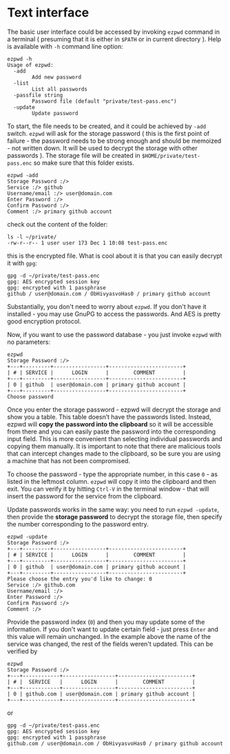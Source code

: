 # Text interface

The basic user interface could be accessed by invoking `ezpwd` command in a terminal ( presuming that it is either in `$PATH` or in current directory ).
Help is available with `-h` command line option:
```
ezpwd -h
Usage of ezpwd:
  -add
        Add new password
  -list
        List all passwords
  -passfile string
        Password file (default "private/test-pass.enc")
  -update
        Update password
```

To start, the file needs to be created, and it could be achieved by `-add` switch. `ezpwd` will ask for the storage password ( this is the first point of failure - the password needs to be strong enough and should be memoized - not written down. It will be used to decrypt the storage with other passwords ). The storage file will be created in `$HOME/private/test-pass.enc` so make sure that this folder exists.
```
ezpwd -add
Storage Password :/>
Service :/> github
Username/email :/> user@domain.com
Enter Password :/>
Confirm Password :/>
Comment :/> primary github account

```
check out the content of the folder: 
```
ls -l ~/private/
-rw-r--r-- 1 user user 173 Dec 1 10:08 test-pass.enc
```
this is the encrypted file. What is cool about it is that you can easily decrypt it with `gpg`:
```
gpg -d ~/private/test-pass.enc
gpg: AES encrypted session key
gpg: encrypted with 1 passphrase
github / user@domain.com / ObHivyasvoHas0 / primary github account
```
Substantially, you don't need to worry about `ezpwd`. If you don't have it installed - you may use GnuPG to access the passwords. And AES is pretty good encryption protocol.

Now, if you want to use the password database - you just invoke `ezpwd` with no parameters:

```
ezpwd
Storage Password :/>
+---+---------+-----------------+------------------------+
| # | SERVICE |      LOGIN      |        COMMENT         |
+---+---------+-----------------+------------------------+
| 0 | github  | user@domain.com | primary github account |
+---+---------+-----------------+------------------------+
Choose password
```
Once you enter the storage password - ezpwd will decrypt the storage and show you a table. This table doesn’t have the passwords listed. Instead, ezpwd will **copy the password into the clipboard** so it will be accessible from there and you can easily paste the password into the corresponding input field. This is more convenient than selecting individual passwords and copying them manually. It is important to note that there are malicious tools that can intercept changes made to the clipboard, so be sure you are using a machine that has not been compromised.

To choose the password - type the appropriate number, in this case `0` - as listed in the leftmost column. `ezpwd` will copy it into the clipboard and then exit. You can verify it by hitting `Ctrl-V` in the terminal window - that will insert the password for the service from the clipboard.

Update passwords works in the same way: you need to run `ezpwd -update`, then provide the **storage password** to decrypt the storage file, then specify the number corresponding to the password entry.
```
ezpwd -update
Storage Password :/>
+---+---------+-----------------+------------------------+
| # | SERVICE |      LOGIN      |        COMMENT         |
+---+---------+-----------------+------------------------+
| 0 | github  | user@domain.com | primary github account |
+---+---------+-----------------+------------------------+
Please choose the entry you'd like to change: 0
Service :/> github.com
Username/email :/> 
Enter Password :/> 
Confirm Password :/> 
Comment :/> 
```
Provide the password index (`0`) and then you may update some of the information. If you don't want to update certain field - just press `Enter` and this value will remain unchanged. In the example above the name of the service was changed, the rest of the fields weren't updated. This can be verified by 
```
ezpwd
Storage Password :/>
+---+------------+-----------------+------------------------+
| # |  SERVICE   |      LOGIN      |        COMMENT         |
+---+------------+-----------------+------------------------+
| 0 | github.com | user@domain.com | primary github account |
+---+------------+-----------------+------------------------+
```
or
```
gpg -d ~/private/test-pass.enc
gpg: AES encrypted session key
gpg: encrypted with 1 passphrase
github.com / user@domain.com / ObHivyasvoHas0 / primary github account
```
